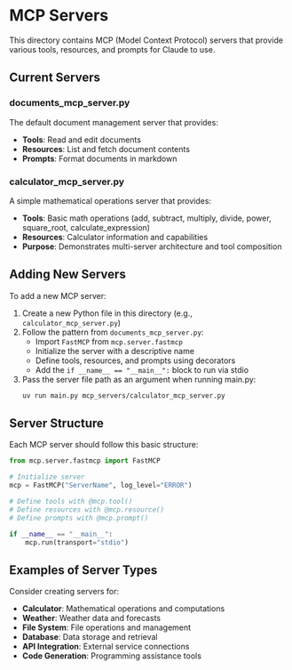 # MCP Servers

This directory contains MCP (Model Context Protocol) servers that provide various tools, resources, and prompts for Claude to use.

## Current Servers

### documents_mcp_server.py
The default document management server that provides:
- **Tools**: Read and edit documents
- **Resources**: List and fetch document contents
- **Prompts**: Format documents in markdown

### calculator_mcp_server.py
A simple mathematical operations server that provides:
- **Tools**: Basic math operations (add, subtract, multiply, divide, power, square_root, calculate_expression)
- **Resources**: Calculator information and capabilities
- **Purpose**: Demonstrates multi-server architecture and tool composition

## Adding New Servers

To add a new MCP server:

1. Create a new Python file in this directory (e.g., `calculator_mcp_server.py`)
2. Follow the pattern from `documents_mcp_server.py`:
   - Import `FastMCP` from `mcp.server.fastmcp`
   - Initialize the server with a descriptive name
   - Define tools, resources, and prompts using decorators
   - Add the `if __name__ == "__main__":` block to run via stdio
3. Pass the server file path as an argument when running main.py:
   ```bash
   uv run main.py mcp_servers/calculator_mcp_server.py
   ```

## Server Structure

Each MCP server should follow this basic structure:

```python
from mcp.server.fastmcp import FastMCP

# Initialize server
mcp = FastMCP("ServerName", log_level="ERROR")

# Define tools with @mcp.tool()
# Define resources with @mcp.resource()
# Define prompts with @mcp.prompt()

if __name__ == "__main__":
    mcp.run(transport="stdio")
```

## Examples of Server Types

Consider creating servers for:
- **Calculator**: Mathematical operations and computations
- **Weather**: Weather data and forecasts
- **File System**: File operations and management
- **Database**: Data storage and retrieval
- **API Integration**: External service connections
- **Code Generation**: Programming assistance tools
